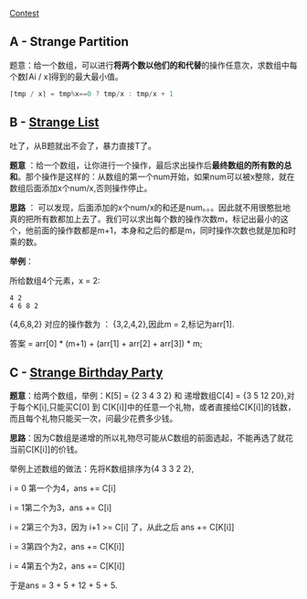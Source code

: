 [Contest](https://codeforces.com/contest/1471/)

## A - Strange Partition

题意：给一个数组，可以进行**将两个数以他们的和代替**的操作任意次，求数组中每个数⌈Ai / x⌉得到的最大最小值。

```c++
⌈tmp / x⌉ = tmp%x==0 ? tmp/x : tmp/x + 1
```

## B - [Strange List](https://codeforces.com/contest/1471/problem/B)

吐了，从B题就出不会了，暴力直接T了。

**题意** ：给一个数组，让你进行一个操作，最后求出操作后**最终数组的所有数的总和**。那个操作是这样的：从数组的第一个num开始，如果num可以被x整除，就在数组后面添加x个num/x,否则操作停止。

**思路** ： 可以发现，后面添加的x个num/x的和还是num。。。因此就不用很憨批地真的把所有数都加上去了。我们可以求出每个数的操作次数m，标记出最小的这个，他前面的操作数都是m+1，本身和之后的都是m，同时操作次数也就是加和时乘的数。

**举例**：

所给数组4个元素，x = 2:

```
4 2
4 6 8 2
```

{4,6,8,2} 对应的操作数为 ： {3,2,4,2},因此m = 2,标记为arr[1].

答案 = arr[0] * (m+1) + (arr[1] + arr[2] + arr[3]) * m;

## C - [Strange Birthday Party](https://codeforces.com/contest/1471/problem/C)

**题意**：给两个数组，举例：K[5] = {2 3 4 3 2} 和 递增数组C[4] = {3 5 12 20},对于每个K[i],只能买C[0] 到 C[K[i]]中的任意一个礼物，或者直接给C[K[i]]的钱数，而且每个礼物只能买一次，问最少花费多少钱。

**思路**：因为C数组是递增的所以礼物尽可能从C数组的前面选起，不能再选了就花当前C[K[i]]的价钱。

举例上述数组的做法：先将K数组排序为{4 3 3 2 2},

i = 0 第一个为4，ans += C[i]

i = 1第二个为3，ans += C[i]

i = 2第三个为3，因为 i+1 >= C[i] 了，从此之后 ans += C[K[i]]

i = 3第四个为2，ans += C[K[i]]

i = 4第五个为2，ans += C[K[i]]

于是ans = 3 + 5 + 12 + 5 + 5.

